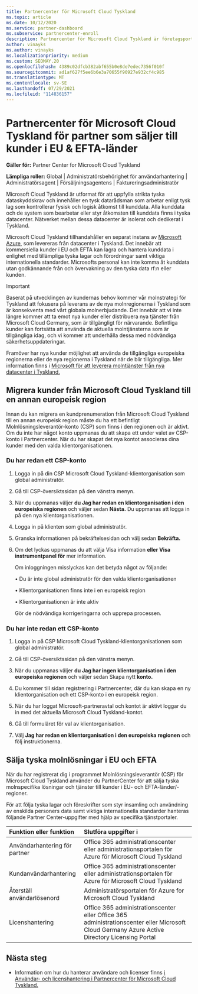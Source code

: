 ```yaml
---
title: Partnercenter för Microsoft Cloud Tyskland
ms.topic: article
ms.date: 10/12/2020
ms.service: partner-dashboard
ms.subservice: partnercenter-enroll
description: Partnercenter för Microsoft Cloud Tyskland är företagsportalen för partner som vill erbjuda Microsofts molnlösningar till kunder i EU- och EFTA-länder.
author: vinayks
ms.author: vinayks
ms.localizationpriority: medium
ms.custom: SEOMAY.20
ms.openlocfilehash: 4389c02dfcb382abf655b0e8de7edec7356f010f
ms.sourcegitcommit: ad1af627f5ee6b6e3a70655f90927e932cf4c985
ms.translationtype: MT
ms.contentlocale: sv-SE
ms.lasthandoff: 07/29/2021
ms.locfileid: "114836157"
---
```

# <a name="partner-center-for-microsoft-cloud-germany-for-partners-selling-to-customers-in-eu--efta-countries"></a>Partnercenter för Microsoft Cloud Tyskland för partner som säljer till kunder i EU & EFTA-länder

**Gäller för:** Partner Center for Microsoft Cloud Tyskland

**Lämpliga roller:** Global | Administratörsbehörighet för användarhantering | Administratörsagent | Försäljningsagentens | Faktureringsadministratör

Microsoft Cloud Tyskland är utformat för att uppfylla strikta tyska dataskyddskrav och innehåller en tysk datarådsman som arbetar enligt tysk lag som kontrollerar fysisk och logisk åtkomst till kunddata. Alla kunddata och de system som bearbetar eller styr åtkomsten till kunddata finns i tyska datacenter. Nätverket mellan dessa datacenter är isolerat och dedikerat i Tyskland.

Microsoft Cloud Tyskland tillhandahåller en separat instans av [Microsoft Azure](https://go.microsoft.com/fwlink/?linkid=847992), som levereras från datacenter i Tyskland. Det innebär att kommersiella kunder i EU och EFTA kan lagra och hantera kunddata i enlighet med tillämpliga tyska lagar och förordningar samt viktiga internationella standarder. Microsofts personal kan inte komma åt kunddata utan godkännande från och övervakning av den tyska data rf:n eller kunden.

> [!IMPORTANT]
> Baserat på utvecklingen av kundernas behov kommer vår molnstrategi för Tyskland att fokusera på leverans av de nya molnregionerna i Tyskland som är konsekventa med vårt globala molnerbjudande. Det innebär att vi inte längre kommer att ta emot nya kunder eller distribuera nya tjänster från Microsoft Cloud Germany, som är tillgängligt för närvarande. Befintliga kunder kan fortsätta att använda de aktuella molntjänsterna som är tillgängliga idag, och vi kommer att underhålla dessa med nödvändiga säkerhetsuppdateringar.
>
> Framöver har nya kunder möjlighet att använda de tillgängliga europeiska regionerna eller de nya regionerna i Tyskland när de blir tillgängliga. Mer information finns i [Microsoft för att leverera molntjänster från nya datacenter i Tyskland.](https://news.microsoft.com/europe/2018/08/31/microsoft-to-deliver-cloud-services-from-new-datacentres-in-germany-in-2019-to-meet-evolving-customer-needs/) 

## <a name="migrate-customers-from-microsoft-cloud-germany-to-another-european-region"></a>Migrera kunder från Microsoft Cloud Tyskland till en annan europeisk region

Innan du kan migrera en kundprenumeration från Microsoft Cloud Tyskland till en annan europeisk region måste du ha ett befintligt Molnlösningsleverantör-konto (CSP) som finns i den regionen och är aktivt. Om du inte har något konto uppmanas du att skapa ett under valet av CSP-konto i Partnercenter. När du har skapat det nya kontot associeras dina kunder med den valda klientorganisationen.

### <a name="you-already-have-a-csp-account"></a>Du har redan ett CSP-konto

1. Logga in på din CSP Microsoft Cloud Tyskland-klientorganisation som global administratör.

1. Gå till CSP-översiktssidan på den vänstra menyn.
 
1. När du uppmanas väljer **du Jag har redan en klientorganisation i den europeiska regionen** och väljer sedan **Nästa.** Du uppmanas att logga in på den nya klientorganisationen. 

1. Logga in på klienten som global administratör.
 
1. Granska informationen på bekräftelsesidan och välj sedan **Bekräfta.**
 
6.  Om det lyckas uppmanas du att välja Visa information **eller Visa** **instrumentpanel för** mer information. 

    Om inloggningen misslyckas kan det betyda något av följande:
    
    • Du är inte global administratör för den valda klientorganisationen
    
    • Klientorganisationen finns inte i en europeisk region
    
    • Klientorganisationen är inte aktiv

    Gör de nödvändiga korrigeringarna och upprepa processen. 

### <a name="you-dont-already-have-a-csp-account"></a>Du har inte redan ett CSP-konto

1. Logga in på CSP Microsoft Cloud Tyskland-klientorganisationen som global administratör.

1. Gå till CSP-översiktssidan på den vänstra menyn.
 
1. När du uppmanas väljer **du Jag har ingen klientorganisation i den europeiska regionen** och väljer sedan Skapa nytt **konto.** 
 
1. Du kommer till sidan registrering i Partnercenter, där du kan skapa en ny klientorganisation och ett CSP-konto i en europeisk region.
  
5. När du har loggat Microsoft-partneravtal och kontot är aktivt loggar du in med det aktuella Microsoft Cloud Tyskland-kontot.

6. Gå till formuläret för val av klientorganisation.

7. Välj **Jag har redan en klientorganisation i den europeiska regionen** och följ instruktionerna.


## <a name="selling-german-cloud-solutions-in-eu-and-efta"></a>Sälja tyska molnlösningar i EU och EFTA

När du har registrerat dig i programmet Molnlösningsleverantör (CSP) för Microsoft Cloud Tyskland använder du PartnerCenter för att sälja tyska molnspecifika lösningar och tjänster till kunder i EU- och EFTA-länder/-regioner.

För att följa tyska lagar och föreskrifter som styr insamling och användning av enskilda personers data samt viktiga internationella standarder hanteras följande Partner Center-uppgifter med hjälp av specifika tjänstportaler.

Funktion eller funktion | Slutföra uppgifter i
:--- | :---
Användarhantering för partner | Office 365 administrationscenter eller administrationsportalen för Azure för Microsoft Cloud Tyskland
Kundanvändarhantering | Office 365 administrationscenter eller administrationsportalen för Azure för Microsoft Cloud Tyskland
Återställ användarlösenord | Administratörsportalen för Azure for Microsoft Cloud Tyskland
Licenshantering | Office 365 administrationscenter eller Office 365 administrationscenter eller Microsoft Cloud Germany Azure Active Directory Licensing Portal

## <a name="next-steps"></a>Nästa steg

- Information om hur du hanterar användare och licenser finns [i Användar- och licenshantering i Partnercenter för Microsoft Cloud Tyskland.](user-management-in-partner-center-for-microsoft-cloud-germany.md)

